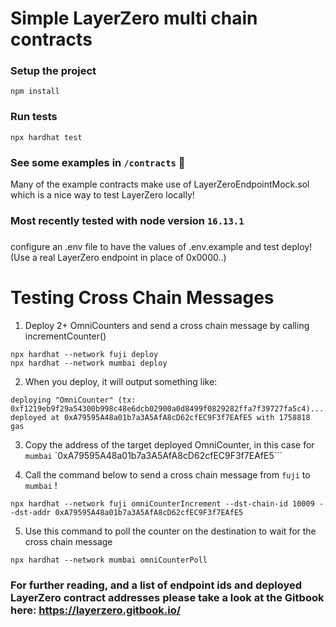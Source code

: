 # Simple LayerZero multi chain contracts

### Setup the project
```shell
npm install
```
 
 ### Run tests
```shell
npx hardhat test
```

### See some examples in `/contracts`  🙌

Many of the example contracts make use of LayerZeroEndpointMock.sol which is a nice way to test LayerZero locally!


### Most recently tested with node version `16.13.1` 

###
configure an .env file to have the values of .env.example and test deploy! (Use a real LayerZero endpoint in place of 0x0000..) 

# Testing Cross Chain Messages

1. Deploy 2+ OmniCounters and send a cross chain message by calling incrementCounter()

```
npx hardhat --network fuji deploy
npx hardhat --network mumbai deploy 
````

2. When you deploy, it will output something like:
```
deploying "OmniCounter" (tx: 0xf1219eb9f29a54300b998c48e6dcb02900a0d8499f0829282ffa7f39727fa5c4)...: deployed at 0xA79595A48a01b7a3A5AfA8cD62cfEC9F3f7EAfE5 with 1758818 gas
```

3. Copy the address of the target deployed OmniCounter, in this case for `mumbai` `0xA79595A48a01b7a3A5AfA8cD62cfEC9F3f7EAfE5```


4. Call the command below to send a cross chain message from `fuji` to `mumbai` !
```angular2html
npx hardhat --network fuji omniCounterIncrement --dst-chain-id 10009 --dst-addr 0xA79595A48a01b7a3A5AfA8cD62cfEC9F3f7EAfE5
```


5. Use this command to poll the counter on the destination to wait for the cross chain message
```
npx hardhat --network mumbai omniCounterPoll    
```



### For further reading, and a list of endpoint ids and deployed LayerZero contract addresses please take a look at the Gitbook here: https://layerzero.gitbook.io/